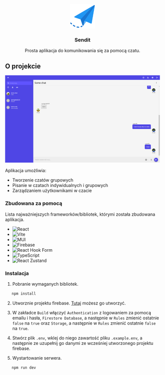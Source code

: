<div align="center">
  <a href="https://sendit-9i5p.onrender.com">
    <img src="public/send_icon.png" alt="Logo" width="80" height="80">
  </a>

  <h3 align="center">Sendit</h3>
  <p align="center">
    Prosta aplikacja do komunikowania się za pomocą czatu.
  </p>
</div>

## O projekcie

[![Zdjęcie strony głównej](public/sendit_main_page.png)](https://sendit-9i5p.onrender.com)

Aplikacja umożliwia:
* Tworzenie czatów grupowych
* Pisanie w czatach indywidualnych i grupowych
* Zarządzaniem użytkownikami w czacie 

### Zbudowana za pomocą

Lista najważniejszych frameworków/bibliotek, którymi została zbudowana aplikacja.

* ![React](https://img.shields.io/badge/react-%2320232a.svg?style=for-the-badge&logo=react&logoColor=%2361DAFB)
* ![Vite](https://img.shields.io/badge/vite-%23646CFF.svg?style=for-the-badge&logo=vite&logoColor=white)
* ![MUI](https://img.shields.io/badge/MUI-%230081CB.svg?style=for-the-badge&logo=mui&logoColor=white)
* ![Firebase](https://img.shields.io/badge/firebase-%23039BE5.svg?style=for-the-badge&logo=firebase)
* ![React Hook Form](https://img.shields.io/badge/React%20Hook%20Form-%23EC5990.svg?style=for-the-badge&logo=reacthookform&logoColor=white)
* ![TypeScript](https://img.shields.io/badge/typescript-%23007ACC.svg?style=for-the-badge&logo=typescript&logoColor=white)
* ![React Zustand](https://img.shields.io/badge/react%20zustand-%2320232a.svg?style=for-the-badge&logo=react&logoColor=%2361DAFB)

### Instalacja

1. Pobranie wymaganych bibliotek.

```sh
   npm install
```

2. Utworznie projektu firebase. [Tutaj](https://console.firebase.google.com/) możesz go utworzyć.

3. W zakładce `Build` włączyć `Authentication` z logowaniem za pomocą emailu i hasła, `Firestore Database`, a następnie w `Rules` zmienić ostatnie `false` na `true` oraz `Storage`, a następnie w `Rules` zmienić ostatnie `false` na `true`.

4. Stwórz plik `.env`, wklej do niego zawartość pliku `.example.env`, a następnie ze uzupełnij go danymi ze wcześniej utworzonego projektu firebase.

5. Wystartowanie serwera.

```sh
   npm run dev
```



